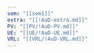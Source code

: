 ```yaml
---
sem: "[[sem1]]"
extra: "[[!AuD-extra.md]]"
PV: "[[PV/!AuD-PV.md]]"
UE: "[[UE/!AuD-UE.md]]"
VRL: "[[VRL/!AuD-VRL.md]]"
---
```

